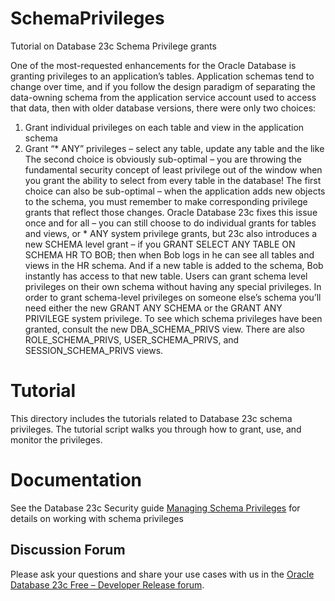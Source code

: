 # SchemaPrivileges
Tutorial on Database 23c Schema Privilege grants

One of the most-requested enhancements for the Oracle Database is granting privileges to an application’s tables. Application schemas tend to change over time, and if you follow the design paradigm of separating the data-owning schema from the application service account used to access that data, then with older database versions, there were only two choices:
1.	Grant individual privileges on each table and view in the application schema
2.	Grant “* ANY” privileges – select any table, update any table and the like
The second choice is obviously sub-optimal – you are throwing the fundamental security concept of least privilege out of the window when you grant the ability to select from every table in the database!
The first choice can also be sub-optimal – when the application adds new objects to the schema, you must remember to make corresponding privilege grants that reflect those changes. 
Oracle Database 23c fixes this issue once and for all – you can still choose to do individual grants for tables and views, or * ANY system privilege grants, but 23c also introduces a new SCHEMA level grant – if you GRANT SELECT ANY TABLE ON SCHEMA HR TO BOB; then when Bob logs in he can see all tables and views in the HR schema. And if a new table is added to the schema, Bob instantly has access to that new table.
Users can grant schema level privileges on their own schema without having any special privileges. In order to grant schema-level privileges on someone else’s schema you’ll need either the new GRANT ANY SCHEMA or the GRANT ANY PRIVILEGE system privilege.
To see which schema privileges have been granted, consult the new DBA_SCHEMA_PRIVS view. There are also ROLE_SCHEMA_PRIVS, USER_SCHEMA_PRIVS, and SESSION_SCHEMA_PRIVS views.

# Tutorial
This directory includes the tutorials related to Database 23c schema privileges. The tutorial script walks you through how to grant, use, and monitor the privileges.

# Documentation

See the Database 23c Security guide [Managing Schema Privileges](https://docs.oracle.com/en/database/oracle/oracle-database/23/dbseg/configuring-privilege-and-role-authorization.html#GUID-483D04AF-BC5B-4B3D-9D9A-1D2C3CE8F12F) for details on working with schema privileges

## Discussion Forum

Please ask your questions and share your use cases with us in the [Oracle Database 23c Free – Developer Release forum](https://forums.oracle.com/ords/apexds/domain/dev-community/category/oracle-database-free).

